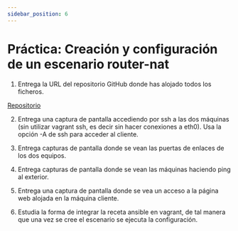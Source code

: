 ```yaml
---
sidebar_position: 6
---
```


# Práctica: Creación y configuración de un escenario router-nat

1. Entrega la URL del repositorio GitHub donde has alojado todos los ficheros.

[Repositorio](https://github.com/belennazareth/vagrant_ansible)

2. Entrega una captura de pantalla accediendo por ssh a las dos máquinas (sin utilizar vagrant ssh, es decir sin hacer conexiones a eth0). Usa la opción -A de ssh para acceder al cliente.



3. Entrega capturas de pantalla donde se vean las puertas de enlaces de los dos equipos.

4. Entrega capturas de pantalla donde se vean las máquinas haciendo ping al exterior.

5. Entrega una captura de pantalla donde se vea un acceso a la página web alojada en la máquina cliente.

6. Estudia la forma de integrar la receta ansible en vagrant, de tal manera que una vez se cree el escenario se ejecuta la configuración.
